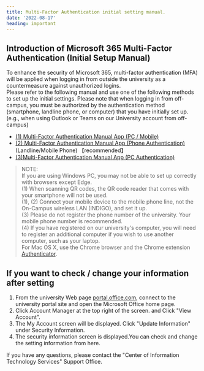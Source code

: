 ```yaml
---
title: Multi-Factor Authentication initial setting manual.
date: '2022-08-17'
heading: important
---
```


## Introduction of Microsoft 365 Multi-Factor Authentication (Initial Setup Manual)
To enhance the security of Microsoft 365, multi-factor authentication (MFA) will be applied when logging in from outside the university as a countermeasure against unauthorized logins.  
Please refer to the following manual and use one of the following methods to set up the initial settings.
Please note that when logging in from off-campus, you must be authorized by the authentication method (smartphone, landline phone, or computer) that you have initially set up. (e.g., when using Outlook or Teams on our University account from off-campus)

* [(1) Multi-Factor Authentication Manual App (PC / Mobile)](PCmobile_English_2023.pdf)
* [(2) Multi-Factor Authentication Manual App (Phone Authentication)](Tel_English_2023.pdf) (Landline/Mobile Phone) 【recommended】
* [(3)Multi-Factor Authentication Manual App (PC Authentication)](./mfa/MFA3-PC_and_Telephone_English.pdf)


> NOTE:  
If you are using Windows PC, you may not be able to set up correctly with browsers except Edge.  
(1) When scanning QR codes, the QR code reader that comes with your smartphone will not be used.  
(1), (2) Connect your mobile device to the mobile phone line, not the On-Campus wireless LAN (INDIGO), and set it up.  
(3) Please do not register the phone number of the university. Your mobile phone number is recommended.  
(4) If you have registered on our university's computer, you will need to register an additional computer if you wish to use another computer, such as your laptop.  
For Mac OS X, use the Chrome browser and the Chrome extension  [Authenticator](https://authenticator.cc/).

## If you want to check / change your information after setting
1. From the university Web page [portal.office.com](https://portal.office.com), connect to the university portal site and open the Microsoft Office home page.  
2. Click Account Manager at the top right of the screen. and Click "View Account".  
3. The My Account screen will be displayed. Click "Update Information" under Security Information.  
4. The security information screen is displayed.You can check and change the setting information from here.

If you have any questions,
please contact the "Center of Information Technology Services" Support Office.

